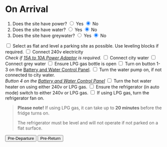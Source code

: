 ﻿<link href="../styles/custom.css" rel="stylesheet" />
<script src="https://code.jquery.com/jquery-3.6.0.min.js"></script>
<script type="text/javascript">
    $(function(){
        var toggleTypes = ['powerToggle', 'waterToggle', 'greywaterToggle'];
        $.each(toggleTypes, function(i, toggleType){
            $('input[name="' + toggleType + '"]').on('change', function(e){
                var checkedRadio = $('input[name=""]:checked');
                var checkboxTarget = checkedRadio.data('target');
                $('label.'+ checkboxTarget).css('display', (checkedRadio.val() == 'Y' ? 'block' : 'none'));
            })
            $('label.'+checkboxTarget).css({ display: 'none'}); // initial hide
        })
    });
</script>

# On Arrival

<ol class="radiolist">
    <li>
        Does the site have power?
        <label><input type="radio" name="powerToggle" class="radioToggle" value="Y" data-target="power" /> Yes</label>
        <label><input type="radio" name="powerToggle" class="radioToggle" value="N" data-target="power" checked="checked" /> No</label>
    </li>
    <li>
        Does the site have water?
        <label><input type="radio" name="waterToggle" class="radioToggle" value="Y" data-target="water" /> Yes</label>
        <label><input type="radio" name="waterToggle" class="radioToggle" value="N" data-target="water" checked="checked" /> No</label>
    </li>
    <li>
        Does the site have greywater?
        <label><input type="radio" name="greywaterToggle" class="radioToggle" value="Y" data-target="greywater" /> Yes</label>
        <label><input type="radio" name="greywaterToggle" class="radioToggle" value="N" data-target="greywater" checked="checked" /> No</label>
    </li>
</ol>

<label for="parking"><input type="checkbox" id="parking"/> Select as flat and level a parking site as possible. Use leveling blocks if
required.</label>
<label for="power" class="power"><input type="checkbox" id="power" /> Connect 240v electricity <br />
*Check if [15A to 10A Power Adaptor](../guides/power-adaptor.md) is required.*</label>
<label for="city-water" class="water"><input type="checkbox" id="city-water" /> Connect city water </label>
<label for="grey-water" class="greywater"><input type="checkbox" id="grey-water" /> Connect grey water </label>
<label for="lpg"><input type="checkbox" id="lpg"/> Ensure LPG gas bottle is open</label>
<label for="control-panel"><input type="checkbox" id="control-panel"/> Turn on button 1-3 on the [Battery and Water Control Panel](../guides/control-panel.md).</label>
<label for="water-pump"><input type="checkbox" id="water-pump"/> Turn the water pump on, if not connected to city water.<br/>
*Button 4 on the [Battery and Water Control Panel](../guides/control-panel.md)*
</label>
<label for="water-heater"><input type="checkbox" id="water-heater"/> Turn the hot water heater on using either 240v or LPG gas.</label>
<label for="refrigerator"><input type="checkbox" id="refrigerator"/> Ensure the refrigerator (in auto mode) switch to either 240v or LPG gas.</label>
<label for="lpg-level"><input type="checkbox" id="lpg-level"/> If using LPG gas, turn the refrigerator fan on.</label>

> **Please note!** If using LPG gas, it can take up to **20 minutes** before the fridge turns on. 
>
> The refrigerator must be level and will not operate if not parked on a flat surface.


<a href="pre-departure.html"><button class="nav-button"><i class="arrow arrow-left"></i> Pre-Departure</button></a>
<a href="pre-return.html" class="right"><button class="nav-button">Pre-Return <i class="arrow arrow-right"></i></button></a>